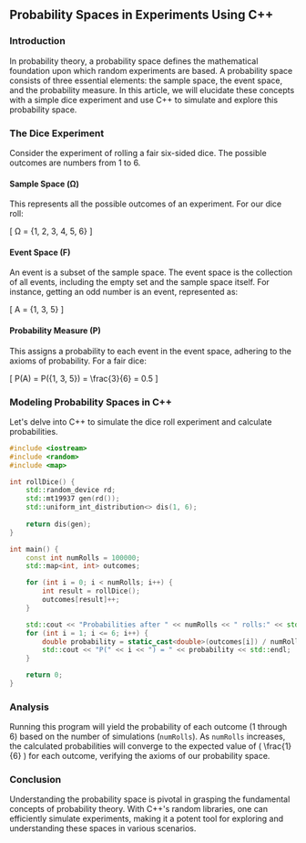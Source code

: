 ## Probability Spaces in Experiments Using C++

### Introduction

In probability theory, a probability space defines the mathematical foundation upon which random experiments are based. A probability space consists of three essential elements: the sample space, the event space, and the probability measure. In this article, we will elucidate these concepts with a simple dice experiment and use C++ to simulate and explore this probability space.

### The Dice Experiment

Consider the experiment of rolling a fair six-sided dice. The possible outcomes are numbers from 1 to 6.

#### Sample Space (Ω)

This represents all the possible outcomes of an experiment. For our dice roll:

\[ Ω = \{1, 2, 3, 4, 5, 6\} \]

#### Event Space (F)

An event is a subset of the sample space. The event space is the collection of all events, including the empty set and the sample space itself. For instance, getting an odd number is an event, represented as:

\[ A = \{1, 3, 5\} \]

#### Probability Measure (P)

This assigns a probability to each event in the event space, adhering to the axioms of probability. For a fair dice:

\[ P(A) = P(\{1, 3, 5\}) = \frac{3}{6} = 0.5 \]

### Modeling Probability Spaces in C++

Let's delve into C++ to simulate the dice roll experiment and calculate probabilities.

```cpp
#include <iostream>
#include <random>
#include <map>

int rollDice() {
    std::random_device rd;
    std::mt19937 gen(rd());
    std::uniform_int_distribution<> dis(1, 6);
    
    return dis(gen);
}

int main() {
    const int numRolls = 100000;
    std::map<int, int> outcomes;

    for (int i = 0; i < numRolls; i++) {
        int result = rollDice();
        outcomes[result]++;
    }

    std::cout << "Probabilities after " << numRolls << " rolls:" << std::endl;
    for (int i = 1; i <= 6; i++) {
        double probability = static_cast<double>(outcomes[i]) / numRolls;
        std::cout << "P(" << i << ") = " << probability << std::endl;
    }

    return 0;
}
```

### Analysis

Running this program will yield the probability of each outcome (1 through 6) based on the number of simulations (`numRolls`). As `numRolls` increases, the calculated probabilities will converge to the expected value of \( \frac{1}{6} \) for each outcome, verifying the axioms of our probability space.

### Conclusion

Understanding the probability space is pivotal in grasping the fundamental concepts of probability theory. With C++'s random libraries, one can efficiently simulate experiments, making it a potent tool for exploring and understanding these spaces in various scenarios.